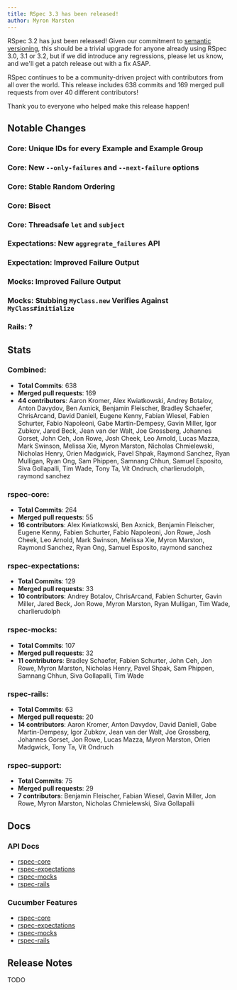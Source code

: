 ```yaml
---
title: RSpec 3.3 has been released!
author: Myron Marston
---
```


RSpec 3.2 has just been released! Given our commitment to
[semantic versioning](http://semver.org/), this should be a trivial
upgrade for anyone already using RSpec 3.0, 3.1 or 3.2, but if we did introduce
any regressions, please let us know, and we'll get a patch release
out with a fix ASAP.

RSpec continues to be a community-driven project with contributors
from all over the world. This release includes 638 commits and 169
merged pull requests from over 40 different contributors!

Thank you to everyone who helped make this release happen!

## Notable Changes

### Core: Unique IDs for every Example and Example Group

### Core: New `--only-failures` and `--next-failure` options

### Core: Stable Random Ordering

### Core: Bisect

### Core: Threadsafe `let` and `subject`

### Expectations: New `aggregrate_failures` API

### Expectation: Improved Failure Output

### Mocks: Improved Failure Output

### Mocks: Stubbing `MyClass.new` Verifies Against `MyClass#initialize`

### Rails: ?

## Stats

### Combined:

* **Total Commits**: 638
* **Merged pull requests**: 169
* **44 contributors**: Aaron Kromer, Alex Kwiatkowski, Andrey Botalov, Anton Davydov, Ben Axnick, Benjamin Fleischer, Bradley Schaefer, ChrisArcand, David Daniell, Eugene Kenny, Fabian Wiesel, Fabien Schurter, Fabio Napoleoni, Gabe Martin-Dempesy, Gavin Miller, Igor Zubkov, Jared Beck, Jean van der Walt, Joe Grossberg, Johannes Gorset, John Ceh, Jon Rowe, Josh Cheek, Leo Arnold, Lucas Mazza, Mark Swinson, Melissa Xie, Myron Marston, Nicholas Chmielewski, Nicholas Henry, Orien Madgwick, Pavel Shpak, Raymond Sanchez, Ryan Mulligan, Ryan Ong, Sam Phippen, Samnang Chhun, Samuel Esposito, Siva Gollapalli, Tim Wade, Tony Ta, Vít Ondruch, charlierudolph, raymond sanchez

### rspec-core:

* **Total Commits**: 264
* **Merged pull requests**: 55
* **16 contributors**: Alex Kwiatkowski, Ben Axnick, Benjamin Fleischer, Eugene Kenny, Fabien Schurter, Fabio Napoleoni, Jon Rowe, Josh Cheek, Leo Arnold, Mark Swinson, Melissa Xie, Myron Marston, Raymond Sanchez, Ryan Ong, Samuel Esposito, raymond sanchez

### rspec-expectations:

* **Total Commits**: 129
* **Merged pull requests**: 33
* **10 contributors**: Andrey Botalov, ChrisArcand, Fabien Schurter, Gavin Miller, Jared Beck, Jon Rowe, Myron Marston, Ryan Mulligan, Tim Wade, charlierudolph

### rspec-mocks:

* **Total Commits**: 107
* **Merged pull requests**: 32
* **11 contributors**: Bradley Schaefer, Fabien Schurter, John Ceh, Jon Rowe, Myron Marston, Nicholas Henry, Pavel Shpak, Sam Phippen, Samnang Chhun, Siva Gollapalli, Tim Wade

### rspec-rails:

* **Total Commits**: 63
* **Merged pull requests**: 20
* **14 contributors**: Aaron Kromer, Anton Davydov, David Daniell, Gabe Martin-Dempesy, Igor Zubkov, Jean van der Walt, Joe Grossberg, Johannes Gorset, Jon Rowe, Lucas Mazza, Myron Marston, Orien Madgwick, Tony Ta, Vít Ondruch

### rspec-support:

* **Total Commits**: 75
* **Merged pull requests**: 29
* **7 contributors**: Benjamin Fleischer, Fabian Wiesel, Gavin Miller, Jon Rowe, Myron Marston, Nicholas Chmielewski, Siva Gollapalli

## Docs

### API Docs

* [rspec-core](/documentation/3.2/rspec-core/)
* [rspec-expectations](/documentation/3.2/rspec-expectations/)
* [rspec-mocks](/documentation/3.2/rspec-mocks/)
* [rspec-rails](/documentation/3.2/rspec-rails/)

### Cucumber Features

* [rspec-core](http://relishapp.com/rspec/rspec-core)
* [rspec-expectations](http://relishapp.com/rspec/rspec-expectations)
* [rspec-mocks](http://relishapp.com/rspec/rspec-mocks)
* [rspec-rails](http://relishapp.com/rspec/rspec-rails)

## Release Notes

TODO
